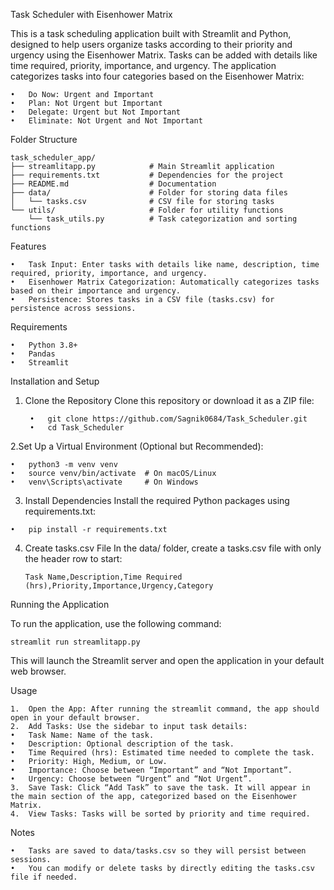Task Scheduler with Eisenhower Matrix

This is a task scheduling application built with Streamlit and Python, designed to help users organize tasks according to their priority and urgency using the Eisenhower Matrix. Tasks can be added with details like time required, priority, importance, and urgency. The application categorizes tasks into four categories based on the Eisenhower Matrix:

	•	Do Now: Urgent and Important
	•	Plan: Not Urgent but Important
	•	Delegate: Urgent but Not Important
	•	Eliminate: Not Urgent and Not Important

Folder Structure

	task_scheduler_app/
	├── streamlitapp.py            # Main Streamlit application
	├── requirements.txt           # Dependencies for the project
	├── README.md                  # Documentation
	├── data/                      # Folder for storing data files
	│   └── tasks.csv              # CSV file for storing tasks
	└── utils/                     # Folder for utility functions
	    └── task_utils.py          # Task categorization and sorting functions

Features

	•	Task Input: Enter tasks with details like name, description, time required, priority, importance, and urgency.
	•	Eisenhower Matrix Categorization: Automatically categorizes tasks based on their importance and urgency.
	•	Persistence: Stores tasks in a CSV file (tasks.csv) for persistence across sessions.

Requirements

	•	Python 3.8+
	•	Pandas
	•	Streamlit

Installation and Setup

1. Clone the Repository
Clone this repository or download it as a ZIP file:

		•	git clone https://github.com/Sagnik0684/Task_Scheduler.git
		•	cd Task_Scheduler


2.Set Up a Virtual Environment (Optional but Recommended):

	•	python3 -m venv venv
	•	source venv/bin/activate  # On macOS/Linux
	•	venv\Scripts\activate     # On Windows

  3.	Install Dependencies
	Install the required Python packages using requirements.txt:

	•	pip install -r requirements.txt

4.	Create tasks.csv File
In the data/ folder, create a tasks.csv file with only the header row to start:

		Task Name,Description,Time Required (hrs),Priority,Importance,Urgency,Category


Running the Application

To run the application, use the following command:

	streamlit run streamlitapp.py

This will launch the Streamlit server and open the application in your default web browser.

Usage

	1.	Open the App: After running the streamlit command, the app should open in your default browser.
	2.	Add Tasks: Use the sidebar to input task details:
	•	Task Name: Name of the task.
	•	Description: Optional description of the task.
	•	Time Required (hrs): Estimated time needed to complete the task.
	•	Priority: High, Medium, or Low.
	•	Importance: Choose between “Important” and “Not Important”.
	•	Urgency: Choose between “Urgent” and “Not Urgent”.
	3.	Save Task: Click “Add Task” to save the task. It will appear in the main section of the app, categorized based on the Eisenhower Matrix.
	4.	View Tasks: Tasks will be sorted by priority and time required.

Notes

	•	Tasks are saved to data/tasks.csv so they will persist between sessions.
	•	You can modify or delete tasks by directly editing the tasks.csv file if needed.




